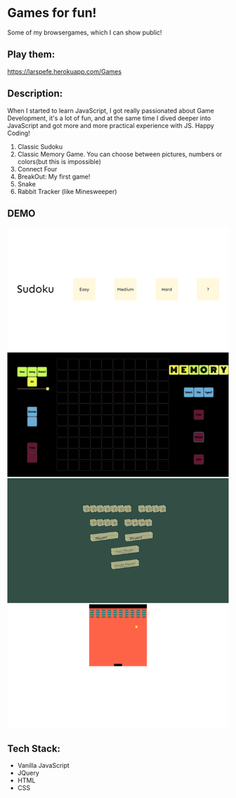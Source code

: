 # Games for fun!

Some of my browsergames, which I can show public!
## Play them: 
https://larspefe.herokuapp.com/Games

## Description:
When I started to learn JavaScript, I got really passionated about Game Development,
it's a lot of fun, and at the same time I dived deeper into JavaScript and got
more and more practical experience with JS. Happy Coding!
1. Classic Sudoku
2. Classic Memory Game. You can choose between pictures, numbers or colors(but this is impossible)
3. Connect Four
4. BreakOut: My first game!
5. Snake
6. Rabbit Tracker (like Minesweeper)

## DEMO
![](Sudoku.gif)
![](MemoryGame.gif)
![](ConnectFour.gif)
![](Breakout.gif)

## Tech Stack:
- Vanilla JavaScript
- JQuery
- HTML
- CSS